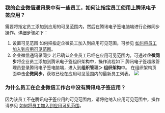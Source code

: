### 我的企业微信通讯录中有一些员工，如何让指定员工使用上腾讯电子签应用？
需要将指定员工添加到应用的可见范围内，然后在腾讯电子签电脑端进行企微同步操作。详细步骤如下：
1. 设置可见范围
如何把指定企微员工加入到应用可见范围，可参见 [如何将员工加入到应用可见范围](https://cloud.tencent.com/document/product/1323/90671)。
2. 企业微信通讯录同步
若已确认企业员工已经在应用可见范围内，可通过**企微同步**将企业员工添加到腾讯电子签组织架构中，操作流程如下
腾讯电子签超级管理员登录腾讯电子签电脑端，进入到**组织管理＞ 组织架构**中。
在组织架构页面单击**企微同步**，获取已经在应用可见范围内的最新员工列表。
![](https://qcloudimg.tencent-cloud.cn/raw/7b9b7f2f078cce1df4e909399adc19ce.png)

### 为什么员工在企业微信工作台中没有腾讯电子签应用？
因为该员工不在腾讯电子签应用的可见范围内，请将他纳入应用可见范围中，操作请参见 [如何将员工加入到应用可见范围](https://cloud.tencent.com/document/product/1323/90671)。
